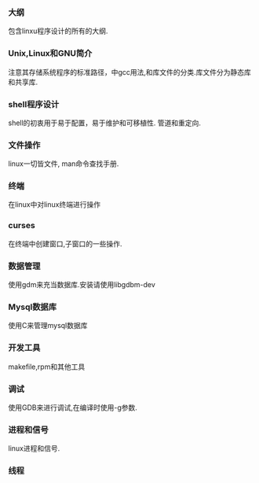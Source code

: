 ### 大纲
包含linxu程序设计的所有的大纲.
### Unix,Linux和GNU简介
注意其存储系统程序的标准路径，中gcc用法,和库文件的分类.库文件分为静态库和共享库.
### shell程序设计
shell的初衷用于易于配置，易于维护和可移植性.
管道和重定向.
### 文件操作
linux一切皆文件, man命令查找手册.
### 终端
在linux中对linux终端进行操作
### curses
在终端中创建窗口,子窗口的一些操作.
### 数据管理
使用gdm来充当数据库.安装请使用libgdbm-dev
### Mysql数据库
使用C来管理mysql数据库
### 开发工具
makefile,rpm和其他工具
### 调试
使用GDB来进行调试,在编译时使用-g参数.
### 进程和信号
linux进程和信号.
### 线程
